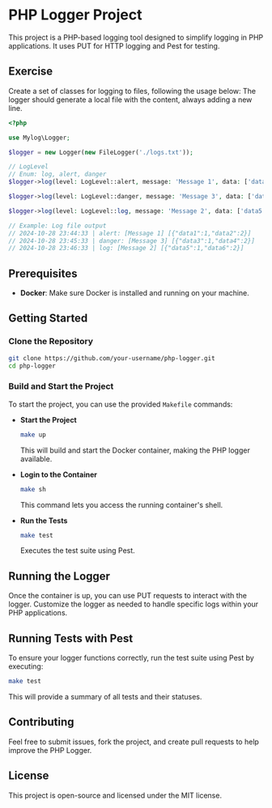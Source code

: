 # PHP Logger Project

This project is a PHP-based logging tool designed to simplify logging in PHP applications. It uses PUT for HTTP logging and Pest for testing.

## Exercise
Create a set of classes for logging to files, following the usage below:
The logger should generate a local file with the content, always adding a new line.

```php
<?php

use Mylog\Logger;

$logger = new Logger(new FileLogger('./logs.txt'));

// LogLevel
// Enum: log, alert, danger
$logger->log(level: LogLevel::alert, message: 'Message 1', data: ['data1' => 1, 'data2' => 2]);

$logger->log(level: LogLevel::danger, message: 'Message 3', data: ['data3' => 1, 'data4' => 2]);

$logger->log(level: LogLevel::log, message: 'Message 2', data: ['data5' => 1, 'data6' => 2]);

// Example: Log file output
// 2024-10-28 23:44:33 | alert: [Message 1] [{"data1":1,"data2":2}]
// 2024-10-28 23:45:33 | danger: [Message 3] [{"data3":1,"data4":2}]
// 2024-10-28 23:46:33 | log: [Message 2] [{"data5":1,"data6":2}]
```

## Prerequisites

- **Docker**: Make sure Docker is installed and running on your machine.

## Getting Started

### Clone the Repository

```bash
git clone https://github.com/your-username/php-logger.git
cd php-logger
```

### Build and Start the Project

To start the project, you can use the provided `Makefile` commands:

- **Start the Project**

  ```bash
  make up
  ```

  This will build and start the Docker container, making the PHP logger available.

- **Login to the Container**

  ```bash
  make sh
  ```

  This command lets you access the running container's shell.

- **Run the Tests**

  ```bash
  make test
  ```

  Executes the test suite using Pest.

## Running the Logger

Once the container is up, you can use PUT requests to interact with the logger. Customize the logger as needed to handle specific logs within your PHP applications.

## Running Tests with Pest

To ensure your logger functions correctly, run the test suite using Pest by executing:

```bash
make test
```

This will provide a summary of all tests and their statuses.

## Contributing

Feel free to submit issues, fork the project, and create pull requests to help improve the PHP Logger.

## License

This project is open-source and licensed under the MIT license.
